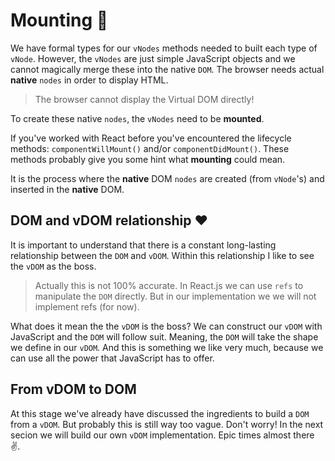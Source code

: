 # Mounting :love_hotel:

We have formal types for our `vNodes` methods needed to built each type of `vNode`. 
However, the `vNodes` are just simple JavaScript objects and we cannot magically merge
these into the native `DOM`. The browser needs actual **native** `nodes` in order to display HTML.

> The browser cannot display the Virtual DOM directly!

To create these native `nodes`, the `vNodes` need to be **mounted**.

If you've worked with React before you've encountered the lifecycle methods: `componentWillMount()` 
and/or `componentDidMount()`. These methods probably give you some hint what **mounting** could mean. 

It is the process where the **native** DOM `nodes` are created (from `vNode`'s) and inserted in 
the **native** DOM. 
<br>
## DOM and vDOM relationship :heart:

It is important to understand that there is a constant long-lasting relationship between the `DOM` and `vDOM`. 
Within this relationship I like to see the `vDOM` as the boss. 

> Actually this is not 100% accurate. In React.js we can use `refs` to manipulate the `DOM` directly. But in our implementation we
we will not implement refs (for now).

What does it mean the the `vDOM` is the boss? We can construct our `vDOM` with JavaScript and the `DOM` will follow suit. 
Meaning, the `DOM` will take the shape we define in our `vDOM`. And this is something we like very much, 
because we can use all the power that JavaScript has to offer. 

## From vDOM to DOM

At this stage we've already have discussed the ingredients to build a `DOM` from a `vDOM`. But
probably this is still way too vague. Don't worry! In the next secion we will build our own `vDOM` implementation. Epic times 
almost there :v:.
